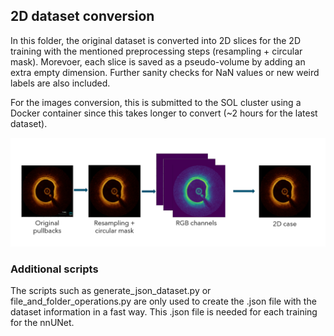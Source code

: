 ## 2D dataset conversion

In this folder, the original dataset is converted into 2D slices for the 2D training with the mentioned preprocessing steps (resampling + circular mask). Morevoer, each slice is saved as a pseudo-volume by adding an extra empty dimension. Further sanity checks for NaN values or new weird labels are also included.

For the images conversion, this is submitted to the SOL cluster using a Docker container since this takes longer to convert (~2 hours for the latest dataset). 


![Figure 1. Preprocessing framework for the 2D slices](/assets/2d_dataset_conversion.png)

### Additional scripts

The scripts such as generate_json_dataset.py or file_and_folder_operations.py are only used to create the .json file with the dataset information in a fast way. This .json file is needed for each training for the nnUNet.